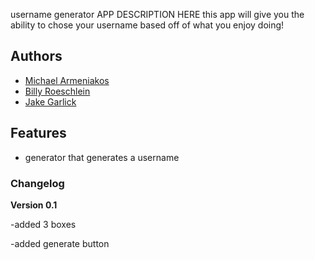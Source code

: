 username generator
APP DESCRIPTION HERE
this app will give you the ability to chose your username based off of what you enjoy doing!
## Authors

- [Michael Armeniakos](https://dad17.github.io)
- [Billy Roeschlein](https://dad18.github.io)
- [Jake Garlick](https://jake-1.github.io)

## Features

- generator that generates a username

### Changelog

**Version 0.1**

-added 3 boxes

-added generate button
